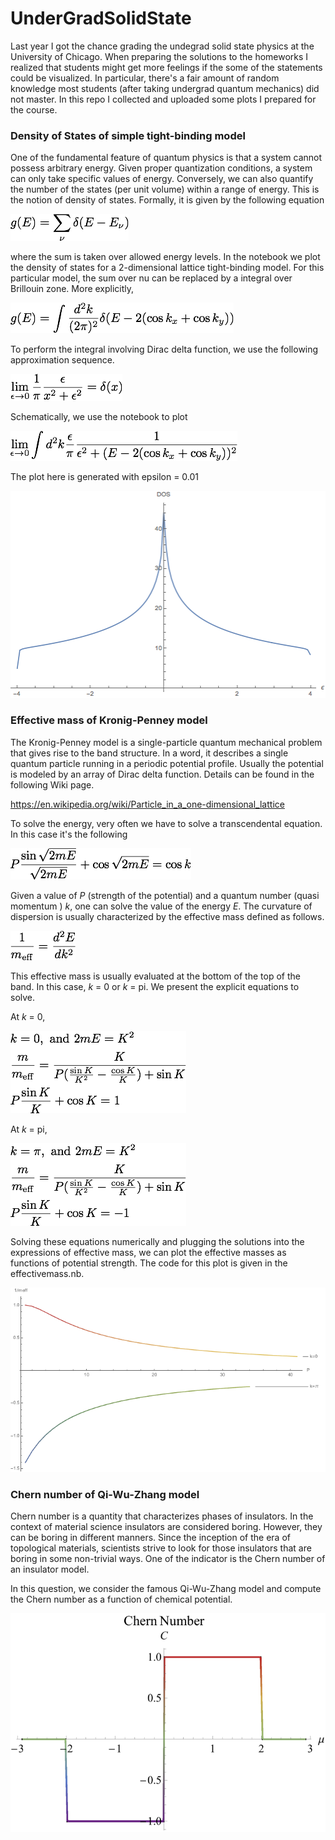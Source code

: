 # UnderGradSolidState
Last year I got the chance grading the undegrad solid state physics at the University of Chicago. When preparing the solutions to the homeworks I realized that students might get more feelings if the some of the statements could be visualized. In particular, there's a fair amount of random knowledge most students (after taking undergrad quantum mechanics) did not master. In this repo I collected and uploaded some plots I prepared for the course.


### Density of States of simple tight-binding model
One of the fundamental feature of quantum physics is that a system cannot possess arbitrary energy. Given proper quantization conditions, a system can only take specific values of energy. Conversely, we can also quantify the number of the states (per unit volume) within a range of energy. This is the notion of density of states. Formally, it is given by the following equation

![Equation of Density of State](https://github.com/whhsiao/UnderGradSolidState/blob/master/densityOfState.png)

where the sum is taken over allowed energy levels. In the notebook we plot the density of states for a 2-dimensional lattice tight-binding model. For this particular model, the sum over nu can be replaced by a integral over Brillouin zone. More explicitly,

![integral representation of density of state](https://github.com/whhsiao/UnderGradSolidState/blob/master/ExDOS.png)

To perform the integral involving Dirac delta function, we use the following approximation sequence. 


![Dirac delta function](https://github.com/whhsiao/UnderGradSolidState/blob/master/DeltaMeasure.png)

Schematically, we use the notebook to plot 

![the integral we plot](https://github.com/whhsiao/UnderGradSolidState/blob/master/NumerIntegral.png)

The plot here is generated with epsilon = 0.01

![plotting the density of states](https://github.com/whhsiao/UnderGradSolidState/blob/master/PlotOfDos.png)


### Effective mass of Kronig-Penney model
The Kronig-Penney model is a single-particle quantum mechanical problem that gives rise to the band structure. In a word, it describes a single quantum particle running in a periodic potential profile. Usually the potential is modeled by an array of Dirac delta function. Details can be found in the following Wiki page.

<https://en.wikipedia.org/wiki/Particle_in_a_one-dimensional_lattice>

To solve the energy, very often we have to solve a transcendental equation. In this case it's the following


![energy equation for Kronig Penney](https://github.com/whhsiao/UnderGradSolidState/blob/master/KronigPenneyEqn.png)

Given a value of _P_ (strength of the potential) and a quantum number (quasi momentum ) _k_, one can solve the value of the energy _E_. The curvature of dispersion is usually characterized by the effective mass defined as follows.  

![inverse of meff](https://github.com/whhsiao/UnderGradSolidState/blob/master/meff.png)

This effective mass is usually evaluated at the bottom of the top of the band. In this case, _k_ = 0 or _k_ = pi. We present the explicit equations to solve.

At _k_ = 0,

![k equal 0](https://github.com/whhsiao/UnderGradSolidState/blob/master/kEqZero.png)

At _k_ = pi,

![k equal pi](https://github.com/whhsiao/UnderGradSolidState/blob/master/kEqPi.png)

Solving these equations numerically and plugging the solutions into the expressions of effective mass, we can plot the effective masses as functions of potential strength. The code for this plot is given in the effectivemass.nb.

![plotting the inverse of meff](https://github.com/whhsiao/UnderGradSolidState/blob/master/PlotOfMeff.png)

### Chern number of Qi-Wu-Zhang model

Chern number is a quantity that characterizes phases of insulators. In the context of material science insulators are considered boring. However, they can be boring in different manners. Since the inception of the era of topological materials, scientists strive to look for those insulators that are boring in some non-trivial ways. One of the indicator is the Chern number of an insulator model. 

In this question, we consider the famous Qi-Wu-Zhang model and compute the Chern number as a function of chemical potential.

![plotting the Chern number ](https://github.com/whhsiao/UnderGradSolidState/blob/master/PlotOfChern.png)

